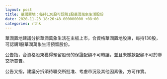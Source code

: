 ```yaml
---
layout: post
title: 華潤置地：每持130股可認購1股華潤萬象生活股份
date: 2020-11-23 18:26:48.000000000 +08:00
categories: rthk
---
```


華潤置地建議分拆華潤萬象生活在主板上市，合資格華潤置地股東，每持130股，可認購1股華潤萬象生活預留股份。

公告指，合資格股東獲得預留股份的保證配額不可轉讓，並且未繳款配額不可於聯交所買賣。

公告又指，建議分拆須待聯交所批准、考慮市況及其他因素後，方可作實。
